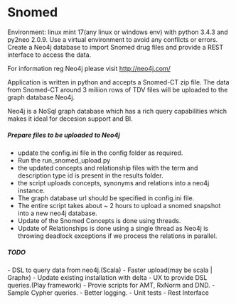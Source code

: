 Snomed
======
Environment: linux mint 17(any linux or windows env) with python 3.4.3 and py2neo 2.0.9. Use a virtual environment to avoid any conflicts or errors.
Create a Neo4j database to import Snomed drug files and provide a REST interface to access the data.

For information reg Neo4j please visit http://neo4j.com/

Application is written in python and accepts a Snomed-CT zip file. The data from Snomed-CT around 3 miliion rows of TDV files will be uploaded to the graph database Neo4j.

Neo4j is a NoSql graph database which has a rich query capabilities which makes it ideal for decesion support and BI.

<h5>Prepare files to be uploaded to Neo4j</h5>

- update the config.ini file in the config folder as required.
- Run the run_snomed_upload.py
- the updated concepts and relationship files with the term and description type id is present in the results folder.
- the script uploads concepts, synonyms and relations into a neo4j instance.
- The graph database url should be specified in config.ini file.
- The entire script takes about ~ 2 hours to upload a snomed snapshot into a new neo4j database.
- Update of the Snomed Concepts is done using threads.
- Update of Relationships is done using a single thread as Neo4j is throwing deadlock exceptions if we process the relations in parallel.

<h5>TODO</h5>
- DSL to query data from neo4j.(Scala)
- Faster upload(may be scala | Graphx)
- Update existing installation with delta
- UX to provide DSL queries.(Play framework)
- Provie scripts for AMT, RxNorm and DND.
- Sample Cypher queries.
- Better logging.
- Unit tests
- Rest Interface

